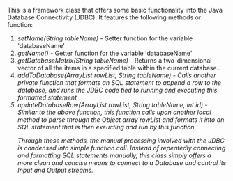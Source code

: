 This is a framework class that offers some basic functionality into the Java Database Connectivity (JDBC). It features the following methods or function: 

<ol>
<li><em>setName(String tableName)</em> - Setter function for the variable 'databaseName'</li>
<li><em>getName()</em> - Getter function for the variable 'databaseName'</li>
<li><em>getDatabaseMatrix(String tableName)</em> -  Returns a two-dimensional vector of all the items in a specified table within the current database.. </li>
<li><em>addToDatabase(ArrayList<Object> rowList, String tableName)</em> - Calls another private function that formats an SQL statement to append a row to the database, and runs the JDBC code tied to running and executing this formatted statement
<li><em>updateDatabaseRow(ArrayList<Object> rowList, String tableName, int id)</em> - Similar to the above function, this function calls upon another local method to parse through the Object array rowList and formats it into an SQL statement that is then exeucting and run by this function
</ol>

Through these methods, the manual processing involved with the JDBC is condensed into simple function call. Instead of repeatedly connecting and formatting SQL statements manually, this class simply offers a more clean and concise means to connect to a Database and control its Input and Output streams. 


